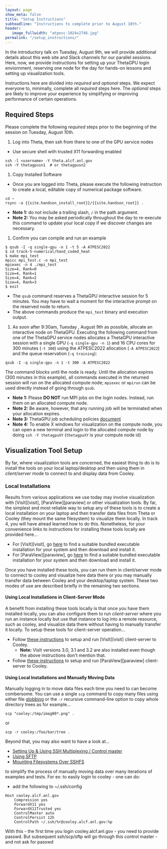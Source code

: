 ```yaml
---
layout: page
show_meta: false
title: "Setup Instructions"
subheadline: "Instructions to complete prior to August 10th."
header:
   image_fullwidth: "atpesc-1024x2746.jpg"
permalink: "/setup_instructions/"
---
```


In the introductory talk on Tuesday, August 9th, we will provide additional details
about this web site and Slack channels for our parallel sessions.
Here, now, we provide instructions for setting up your ThetaGPU login enviornment,
reserving one node for the day for hands-on lessons and setting up visualization
tools.

Instructions here are divided into _required_ and _optional_ steps.
We expect everyone to, minimally, complete all _required_ steps here.
The _optional_ steps are likely to improve your experience by simplifying
or improving performance of certain operations.

## Required Steps

Please complete the following _required_ steps prior to the beginning of the session
on Tuesday, August 10th.

1. Log into Theta, then ssh from there to one of the GPU service nodes
  * Use secure shell with trusted X11 forwarding enabled
```
ssh -l <username> -Y theta.alcf.anl.gov
ssh -Y thetagpusn1  # or thetagpusn2
```
1. Copy Installed Software
* Once you are logged into Theta, please execute the following instruction
to create a local, editable copy of numerical package software.
```
cd ~
rsync -a {{site.handson_install_root}}/{{site.handson_root}} .
```
  * **Note 1:** do not include a trailing slash, `/` in the path argument.
  * **Note 2:** You may be asked periodically throughout the day to re-execute
this command to update your local copy if we discover changes are necessary.
1. Confirm you can compile and run an example
```
$ qsub -I -q single-gpu -n 1 -t 5 -A ATPESC2022
$ cd track-5-numerical/hand_coded_heat
$ make mpi_test
mpicc mpi_test.c -o mpi_test
mpiexec -n 4 ./mpi_test
Size=4, Rank=0
Size=4, Rank=1
Size=4, Rank=2
Size=4, Rank=3
$ exit
```
  * The `qsub` command reserves a ThetaGPU interactive session for 5 minutes.
    You may have to wait a moment for the interactive prompt on the reserved node to return.
  * The above commands produce the `mpi_test` binary and execution output.
1. As soon after 9:30am, Tuesday , August 9th as possible, allocate an interactive node on
   ThetaGPU. Executing the following command from one of the ThetaGPU service nodes allocates a ThetaGPU interactive session with a single GPU (`-q single-gpu -n 1`) and 16 CPU cores for 300 minutes
   (`-t 300`) using the ATPESC2022 allocation (`-A ATPESC2022`) and the queue reservation (`-q training`):
```
qsub -I -q single-gpu -n 1 -t 300 -A ATPESC2022
```
The command blocks until the node is ready.  Until the allocation expires (300 minutes in this example), all commands executed in the returned session will run on the allocated compute node; `mpiexec` or `mpirun` can be used directly instead of going through `qsub`.
  * **Note 1:** Please **DO NOT** run MPI jobs on the login nodes. Instead, run them on an allocated compute node.
  * **Note 2:** Be aware, however, that any running job will be terminated when your allocation expires.
  * **Note 3:** ThetaGPU job scheduling policies [document](https://www.alcf.anl.gov/support-center/theta-gpu-nodes/gpu-node-queue-and-policy)
  * **Note 4:** To enable X windows for visualization on the compute node, you can open a new terminal and login to the allocated compute node by doing `ssh -Y thetagpuXY` (`thetagpuXY` is your compute node id)

## Visualization Tool Setup

By far, where visualization tools are concerned, the easiest thing to do is to install the
tools on your local laptop/desktop and then using them in *client/server* mode to connect
to and display data from Cooley.

### Local Installations

Results from various applications we use today may involve visualization with
[VisIt][visit], [ParaView][paraview] or other visualization tools. By far, the simplest and
most reliable way to setup any of these tools is to create a local installation on your laptop
and then transfer data files from Theta or Cooley (they mount the same filesystem) to visualize them locally. In track 4, you will
have alread learned how to do this. Nonetheless, for your convenience links to instructions for
installing these tools locally are provided here...
* For [VisIt][visit], go [here](https://wci.llnl.gov/simulation/computer-codes/visit/executables) to
  find a suitable bundled executable installation for your system and then download and install it.
* For [ParaView][paraview], go [here](https://www.paraview.org/download/)  to
  find a suitable bundled executable installation for your system and then download and install it.

Once you have installed these tools, you can run them in client/server mode to connect to cooley
and visualize here data there or you may manually transfer data between Cooley and your
desktop/laptop system. These two modes of use are described briefly in the remaining two sections.

#### Using Local Installations in Client-Server Mode
A benefit from installing these tools locally is that once you have them installed locally, you
can also configure them to run _client-server_ where you run an instance locally but use that
instance to log into a remote resource, such as cooley, and visualize data there without having
to manually transfer it locally. To setup these tools for client-server operation...
* Follow [these instructions](https://www.alcf.anl.gov/user-guides/visit-cooley) to setup and run [VisIt][visit] client-server to Cooley.
  * **Note:** VisIt versions 3.0, 3.1 and 3.2 are also installed even though the above instructions don't mention that.
* Follow [these instructions](https://www.alcf.anl.gov/user-guides/paraview-cooley) to setup and run [ParaView][paraview] client-server to Cooley.

#### Using Local Installations and Manually Moving Data

Manually logging in to move data files each time you need to
can become combersome. You can use a single `scp` command to copy many files using either
file [globbing](https://en.wikipedia.org/wiki/Glob_(programming)) or the `-r` recursive
command-line option to copy whole directory trees as for example...
```
scp "cooley:/tmp/imag00*.png" .
```
or
```
scp -r cooley:/foo/bar/tree .
```

Beyond that, you may also want to have a look at...

* [Setting Up & Using SSH Multiplexing / Control master](https://en.wikibooks.org/wiki/OpenSSH/Cookbook/Multiplexing)
* [Using SFTP](https://www.digitalocean.com/community/tutorials/how-to-use-sftp-to-securely-transfer-files-with-a-remote-server)
* [Mounting Filesystems Over SSHFS](https://wiki.archlinux.org/index.php/SSHFS)

to simplify the process of manually moving data over many iterations of examples and tests. For ex: to easily login to cooley - one can do:

* add the following to ~/.ssh/config
```
Host cooley.alcf.anl.gov
    Compression yes
    ForwardX11 yes
    ForwardX11Trusted yes
    ControlMaster auto
    ControlPersist 12h
    ControlPath ~/.ssh/%r@cooley.alcf.anl.gov:%p
```
With this - the first time you login cooley.alcf.anl.gov - you need to provide passwd. But subsequent ssh/scp/sftp will go through this control master - and not ask for passwd


